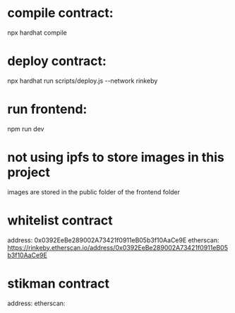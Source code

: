 # compile contract:

npx hardhat compile

# deploy contract:

npx hardhat run scripts/deploy.js --network rinkeby

# run frontend:

npm run dev

# not using ipfs to store images in this project

images are stored in the public folder of the frontend folder

# whitelist contract

address: 0x0392EeBe289002A73421f0911eB05b3f10AaCe9E
etherscan: https://rinkeby.etherscan.io/address/0x0392EeBe289002A73421f0911eB05b3f10AaCe9E

# stikman contract

address:
etherscan:
